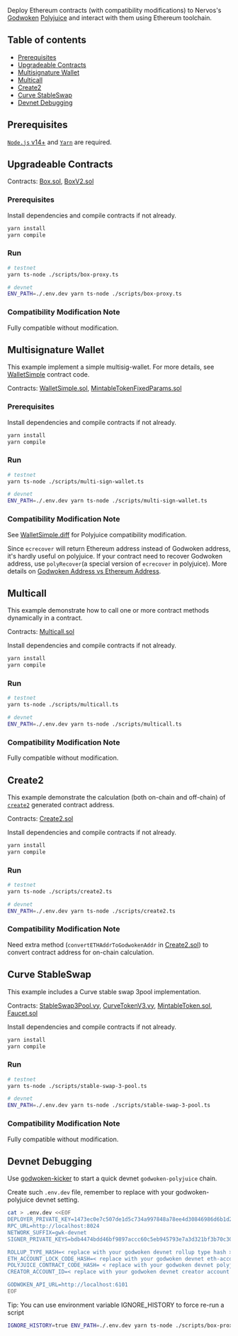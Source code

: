 Deploy Ethereum contracts (with compatibility modifications) to Nervos's [Godwoken](https://github.com/nervosnetwork/godwoken) [Polyjuice](https://github.com/nervosnetwork/godwoken-polyjuice) and interact with them using Ethereum toolchain.

## Table of contents

<!--ts-->

- [Prerequisites](#prerequisites)
- [Upgradeable Contracts](#upgradeable-contracts)
- [Multisignature Wallet](#multisignature-wallet)
- [Multicall](#multicall)
- [Create2](#create2)
- [Curve StableSwap](#curve-stableSwap)
- [Devnet Debugging](#devnet-debugging)
<!--te-->

## Prerequisites

[`Node.js` v14+](https://nodejs.org) and [`Yarn`](https://yarnpkg.com/) are required.

## Upgradeable Contracts

Contracts: [Box.sol](./contracts/Box.sol), [BoxV2.sol](./contracts/BoxV2.sol)

### Prerequisites

Install dependencies and compile contracts if not already.

```sh
yarn install
yarn compile
```

### Run

```sh
# testnet
yarn ts-node ./scripts/box-proxy.ts

# devnet
ENV_PATH=./.env.dev yarn ts-node ./scripts/box-proxy.ts
```

### Compatibility Modification Note

Fully compatible without modification.

## Multisignature Wallet

This example implement a simple multisig-wallet. For more details, see [WalletSimple](./contracts/WalletSimple.sol) contract code.

Contracts: [WalletSimple.sol](./contracts/WalletSimple.sol), [MintableTokenFixedParams.sol](./contracts/MintableTokenFixedParams.sol)

### Prerequisites

Install dependencies and compile contracts if not already.

```sh
yarn install
yarn compile
```

### Run

```sh
# testnet
yarn ts-node ./scripts/multi-sign-wallet.ts

# devnet
ENV_PATH=./.env.dev yarn ts-node ./scripts/multi-sign-wallet.ts
```

### Compatibility Modification Note

See [WalletSimple.diff](./contracts/WalletSimple.diff) for Polyjuice compatibility modification.

Since `ecrecover` will return Ethereum address instead of Godwoken address, it's hardly useful on polyjuice. If your contract need to recover Godwoken address, use `polyRecover`(a special version of `ecrecover` in polyjuice). More details on [Godwoken Address vs Ethereum Address](https://github.com/nervosnetwork/godwoken/blob/master/docs/known_caveats_of_polyjuice.md#godwoken-address-vs-ethereum-address).

## Multicall

This example demonstrate how to call one or more contract methods dynamically in a contract.

Contracts: [Multicall.sol](./contracts/Multicall.sol)

Install dependencies and compile contracts if not already.

```sh
yarn install
yarn compile
```

### Run

```sh
# testnet
yarn ts-node ./scripts/multicall.ts

# devnet
ENV_PATH=./.env.dev yarn ts-node ./scripts/multicall.ts
```

### Compatibility Modification Note

Fully compatible without modification.

## Create2

This example demonstrate the calculation (both on-chain and off-chain) of [`create2`](https://eips.ethereum.org/EIPS/eip-1014) generated contract address.

Contracts: [Create2.sol](./contracts/Create2.sol)

Install dependencies and compile contracts if not already.

```sh
yarn install
yarn compile
```

### Run

```sh
# testnet
yarn ts-node ./scripts/create2.ts

# devnet
ENV_PATH=./.env.dev yarn ts-node ./scripts/create2.ts
```

### Compatibility Modification Note

Need extra method (`convertETHAddrToGodwokenAddr` in [Create2.sol](./contracts/Create2.sol)) to convert contract address for on-chain calculation.

## Curve StableSwap

This example includes a Curve stable swap 3pool implementation.

Contracts: [StableSwap3Pool.vy](./contracts/StableSwap3Pool.vy), [CurveTokenV3.vy](./contracts/CurveTokenV3.vy), [MintableToken.sol](./contracts/MintableToken.sol), [Faucet.sol](./contracts/Faucet.sol)

Install dependencies and compile contracts if not already.

```sh
yarn install
yarn compile
```

### Run

```sh
# testnet
yarn ts-node ./scripts/stable-swap-3-pool.ts

# devnet
ENV_PATH=./.env.dev yarn ts-node ./scripts/stable-swap-3-pool.ts
```

### Compatibility Modification Note

Fully compatible without modification.

## Devnet Debugging

Use [godwoken-kicker](https://github.com/RetricSu/godwoken-kicker) to start a quick devnet `godwoken-polyjuice` chain.

Create such `.env.dev` file, remember to replace with your godwoken-polyjuice devnet setting.

```sh
cat > .env.dev <<EOF
DEPLOYER_PRIVATE_KEY=1473ec0e7c507de1d5c734a997848a78ee4d30846986d6b1d22002a57ece74ba
RPC_URL=http://localhost:8024
NETWORK_SUFFIX=gwk-devnet
SIGNER_PRIVATE_KEYS=bdb4474bdd46bf9897accc60c5eb945793e7a3d321bf3b70c30295ceb3433f28,f2d929da616e74fe61bbf5a87a910ac60cfd300d2011bd6212b84ddedddce8ea

ROLLUP_TYPE_HASH=< replace with your godwoken devnet rollup type hash >
ETH_ACCOUNT_LOCK_CODE_HASH=< replace with your godwoken devnet eth-account-lock code hash >
POLYJUICE_CONTRACT_CODE_HASH= < replace with your godwoken devnet polyjuice-contract code hash >
CREATOR_ACCOUNT_ID=< replace with your godwoken devnet creator account id >

GODWOKEN_API_URL=http://localhost:6101
EOF
```

Tip: You can use environment variable IGNORE_HISTORY to force re-run a script

```sh
IGNORE_HISTORY=true ENV_PATH=./.env.dev yarn ts-node ./scripts/box-proxy.ts
```
